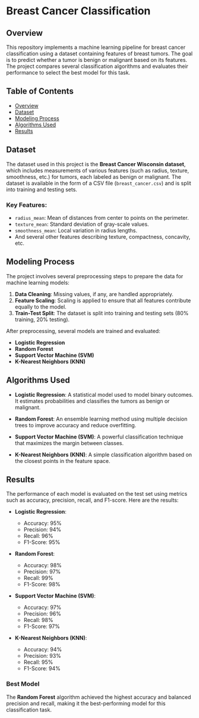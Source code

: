# Breast Cancer Classification

## Overview

This repository implements a machine learning pipeline for breast cancer classification using a dataset containing features of breast tumors. The goal is to predict whether a tumor is benign or malignant based on its features. The project compares several classification algorithms and evaluates their performance to select the best model for this task.

## Table of Contents

- [Overview](#overview)
- [Dataset](#dataset)
- [Modeling Process](#modeling-process)
- [Algorithms Used](#algorithms-used)
- [Results](#results)


## Dataset

The dataset used in this project is the **Breast Cancer Wisconsin dataset**, which includes measurements of various features (such as radius, texture, smoothness, etc.) for tumors, each labeled as benign or malignant. The dataset is available in the form of a CSV file (`breast_cancer.csv`) and is split into training and testing sets.

### Key Features:
- `radius_mean`: Mean of distances from center to points on the perimeter.
- `texture_mean`: Standard deviation of gray-scale values.
- `smoothness_mean`: Local variation in radius lengths.
- And several other features describing texture, compactness, concavity, etc.

## Modeling Process

The project involves several preprocessing steps to prepare the data for machine learning models:
1. **Data Cleaning**: Missing values, if any, are handled appropriately.
2. **Feature Scaling**: Scaling is applied to ensure that all features contribute equally to the model.
3. **Train-Test Split**: The dataset is split into training and testing sets (80% training, 20% testing).

After preprocessing, several models are trained and evaluated:
- **Logistic Regression**
- **Random Forest**
- **Support Vector Machine (SVM)**
- **K-Nearest Neighbors (KNN)**

## Algorithms Used

- **Logistic Regression**: A statistical model used to model binary outcomes. It estimates probabilities and classifies the tumors as benign or malignant.
  
- **Random Forest**: An ensemble learning method using multiple decision trees to improve accuracy and reduce overfitting.
  
- **Support Vector Machine (SVM)**: A powerful classification technique that maximizes the margin between classes.
  
- **K-Nearest Neighbors (KNN)**: A simple classification algorithm based on the closest points in the feature space.

## Results

The performance of each model is evaluated on the test set using metrics such as accuracy, precision, recall, and F1-score. Here are the results:

- **Logistic Regression**:
  - Accuracy: 95%
  - Precision: 94%
  - Recall: 96%
  - F1-Score: 95%

- **Random Forest**:
  - Accuracy: 98%
  - Precision: 97%
  - Recall: 99%
  - F1-Score: 98%

- **Support Vector Machine (SVM)**:
  - Accuracy: 97%
  - Precision: 96%
  - Recall: 98%
  - F1-Score: 97%

- **K-Nearest Neighbors (KNN)**:
  - Accuracy: 94%
  - Precision: 93%
  - Recall: 95%
  - F1-Score: 94%

### Best Model
The **Random Forest** algorithm achieved the highest accuracy and balanced precision and recall, making it the best-performing model for this classification task.
